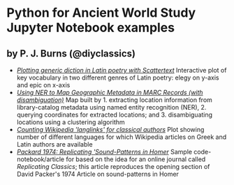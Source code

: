 # Python for Ancient World Study Jupyter Notebook examples
## by P. J. Burns (@diyclassics)

- [*Plotting generic diction in Latin poetry with Scattertext*](https://nbviewer.jupyter.org/github/diyclassics/collected-notebooks/blob/main/notebooks/scattertext-latin-genre.ipynb) Interactive plot of key vocabulary in two different genres of Latin poetry: elegy on y-axis and epic on x-axis
- [*Using NER to Map Geographic Metadata in MARC Records (with disambiguation)*](https://nbviewer.jupyter.org/github/diyclassics/collected-notebooks/blob/main/notebooks/marc-ner-map-with-disambiguation.ipynb) Map built by 1. extracting location information from library-catalog metadata using named entity recognition (NER), 2. querying coordinates for extracted locations; and 3. disambiguating locations using a clustering algorithm
- [*Counting Wikipedia 'langlinks' for classical authors*](https://nbviewer.jupyter.org/github/diyclassics/collected-notebooks/blob/main/notebooks/wikipedia-lang-counts.ipynb) Plot showing number of different languages for which Wikipedia articles on Greek and Latin authors are available
- [*Packard 1974: Replicating 'Sound-Patterns in Homer*](https://nbviewer.jupyter.org/github/diyclassics/collected-notebooks/blob/main/notebooks/packard-1974-part-1.ipynb) Sample code-notebook/article for based on the idea for an online journal called *Replicating Classics*; this article reproduces the opening section of David Packer's 1974 Article on sound-patterns in Homer
